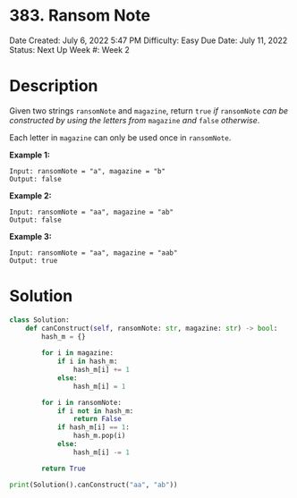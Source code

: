 # 383. Ransom Note

Date Created: July 6, 2022 5:47 PM
Difficulty: Easy
Due Date: July 11, 2022
Status: Next Up
Week #: Week 2

# Description

Given two strings `ransomNote` and `magazine`, return `true` *if* `ransomNote` *can be constructed by using the letters from* `magazine` *and* `false` *otherwise*.

Each letter in `magazine` can only be used once in `ransomNote`.

**Example 1:**

```
Input: ransomNote = "a", magazine = "b"
Output: false

```

**Example 2:**

```
Input: ransomNote = "aa", magazine = "ab"
Output: false

```

**Example 3:**

```
Input: ransomNote = "aa", magazine = "aab"
Output: true
```

# Solution

```python
class Solution:
    def canConstruct(self, ransomNote: str, magazine: str) -> bool:
        hash_m = {}
        
        for i in magazine:
            if i in hash_m:
                hash_m[i] += 1
            else:
                hash_m[i] = 1

        for i in ransomNote:
            if i not in hash_m:
                return False
            if hash_m[i] == 1:
                hash_m.pop(i)
            else:
                hash_m[i] -= 1

        return True

print(Solution().canConstruct("aa", "ab"))
```